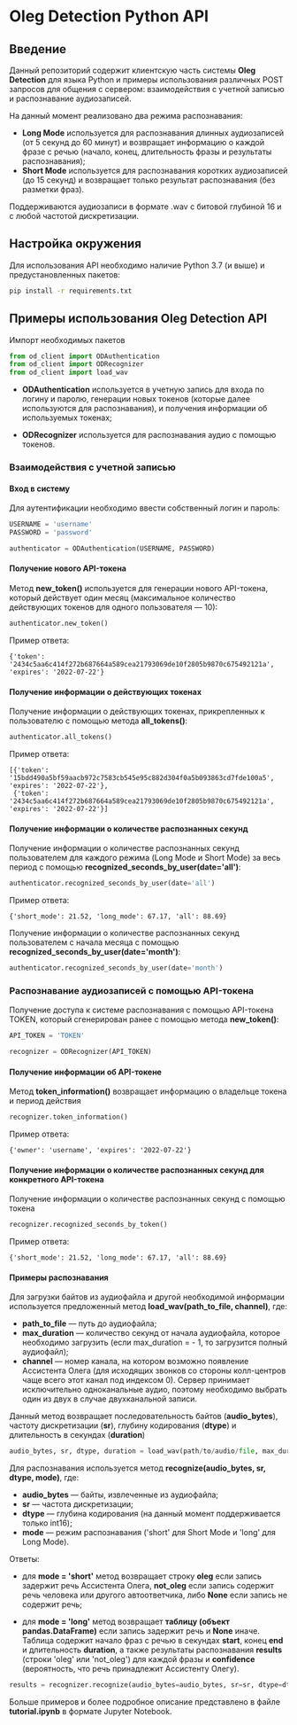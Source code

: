 # Oleg Detection Python API 

## Введение

Данный репозиторий содержит клиентскую часть системы **Oleg Detection** для языка Python и примеры использования различных POST запросов для общения с сервером: взаимодействия с учетной записью и распознавание аудиозаписей.

На данный момент реализовано два режима распознавания:
- **Long Mode** используется для распознавания длинных аудиозаписей (от 5 секунд до 60 минут) и возвращает информацию о каждой фразе с речью (начало, конец, длительность фразы и результаты распознавания);
- **Short Mode** используется для распознавания коротких аудиозаписей (до 15 секунд) и возвращает только результат распознавания (без разметки фраз).

Поддерживаются аудиозаписи в формате .wav с битовой глубиной 16 и с любой частотой дискретизации.

## Настройка окружения
Для использования API необходимо наличие Python 3.7 (и выше) и предустановленных пакетов:
```bash
pip install -r requirements.txt
```

## Примеры использования Oleg Detection API
Импорт необходимых пакетов
```python
from od_client import ODAuthentication
from od_client import ODRecognizer
from od_client import load_wav
```

- **ODAuthentication** используется в учетную запись для входа по логину и паролю, генерации новых токенов (которые далее используются для распознавания), и получения информации об используемых токенах;

- **ODRecognizer** используется для распознавания аудио с помощью токенов.


### Взаимодействия с учетной записью
#### Вход в систему
Для аутентификации необходимо ввести собственный логин и пароль:
```python
USERNAME = 'username'
PASSWORD = 'password'

authenticator = ODAuthentication(USERNAME, PASSWORD)
```
#### Получение нового API-токена
Метод **new_token()** используется для генерации нового API-токена, который действует один месяц (максимальное количество действующих токенов для одного пользователя — 10):
```python
authenticator.new_token()
```
Пример ответа:
```
{'token': '2434c5aa6c414f272b687664a589cea21793069de10f2805b9870c675492121a', 'expires': '2022-07-22'}
```

#### Получение информации о действующих токенах
Получение информации о действующих токенах, прикрепленных к пользователю с помощью метода **all_tokens()**:
```python
authenticator.all_tokens()
```
Пример ответа:
```
[{'token': '15bdd490a5bf59aacb972c7583cb545e95c882d304f0a5b093863cd7fde100a5', 'expires': '2022-07-22'},
 {'token': '2434c5aa6c414f272b687664a589cea21793069de10f2805b9870c675492121a', 'expires': '2022-07-22'}]
```

#### Получение информации о количестве распознанных секунд
Получение информации о количестве распознанных секунд пользователем для каждого режима (Long Mode и Short Mode) за весь период с помощью **recognized_seconds_by_user(date='all')**:
```python
authenticator.recognized_seconds_by_user(date='all')
```
Пример ответа:
```
{'short_mode': 21.52, 'long_mode': 67.17, 'all': 88.69}
```

Получение информации о количестве распознанных секунд пользователем с начала месяца с помощью **recognized_seconds_by_user(date='month')**:
```python
authenticator.recognized_seconds_by_user(date='month')
```

### Распознавание аудиозаписей с помощью API-токена
Получение доступа к системе распознавания с помощью API-токена TOKEN, который сгенерирован ранее с помощью метода **new_token()**:
```python
API_TOKEN = 'TOKEN'

recognizer = ODRecognizer(API_TOKEN)
```

#### Получение информации об API-токене
Метод **token_information()** возвращает информацию о владельце токена и период действия
```python
recognizer.token_information()
```
Пример ответа:
```
{'owner': 'username', 'expires': '2022-07-22'}
```

#### Получение информации о количестве распознанных секунд для конкретного API-токена
Получение информации о количестве распознанных секунд с помощью токена
```python
recognizer.recognized_seconds_by_token()
```
Пример ответа:
```
{'short_mode': 21.52, 'long_mode': 67.17, 'all': 88.69}
```

#### Примеры распознавания

Для загрузки байтов из аудиофайла и другой необходимой информации используется предложенный метод **load_wav(path_to_file, channel)**, где:
- **path_to_file** — путь до аудиофайла;
- **max_duration** — количество секунд от начала аудиофайла, которое необходимо загрузить (если max_duration = - 1, то загрузится полный аудиофайл);
- **channel** — номер канала, на котором возможно появление Ассистента Олега (для исходящих звонков со стороны колл-центров чаще всего этот канал под индексом 0). Сервер принимает исключительно одноканальные аудио, поэтому необходимо выбрать один из двух в случае двухканальной записи.

Данный метод возвращает последовательность байтов (**audio_bytes**), частоту дискретизации (**sr**), глубину кодирования (**dtype**) и длительность в секундах (**duration**)

```python
audio_bytes, sr, dtype, duration = load_wav(path/to/audio/file, max_duration=-1, channel=0)
```

Для распознавания используется метод **recognize(audio_bytes, sr, dtype, mode)**, где:
- **audio_bytes** — байты, извлеченные из аудиофайла;
- **sr** — частота дискретизации;
- **dtype** — глубина кодирования (на данный момент поддерживается только int16);
- **mode** — режим распознавания ('short' для Short Mode и 'long' для Long Mode).

Ответы:
- для **mode = 'short'** метод возвращает строку **oleg** если запись задержит речь Ассистента Олега, **not_oleg** если запись содержит речь человека или другого автоответчика, либо **None** если запись не содержит речь;

- для **mode = 'long'** метод возвращает **таблицу (объект pandas.DataFrame)** если запись задержит речь и **None** иначе. Таблица содержит начало фраз с речью в секундах **start**, конец **end** и длительность **duration**, а также результаты распознавания **results** (строки 'oleg' или 'not_oleg') для каждой фразы и **confidence** (вероятность, что речь принадлежит Ассистенту Олегу).

```python
results = recognizer.recognize(audio_bytes=audio_bytes, sr=sr, dtype=dtype, mode='short')
```

Больше примеров и более подробное описание представлено в файле **tutorial.ipynb** в формате Jupyter Notebook.


